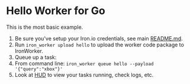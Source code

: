 # Hello Worker for Go

This is the most basic example.

1. Be sure you've setup your Iron.io credentials, see main [README.md](https://github.com/iron-io/iron_worker_examples).
1. Run `iron_worker upload hello` to upload the worker code package to IronWorker.
1. Queue up a task:
  1. From command line: `iron_worker queue hello --payload '{"query":"xbox"}'`
1. Look at [HUD](https://hud.iron.io) to view your tasks running, check logs, etc.

